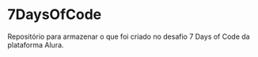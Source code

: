 # 7DaysOfCode
Repositório para armazenar o que foi criado no desafio 7 Days of Code da plataforma Alura.
